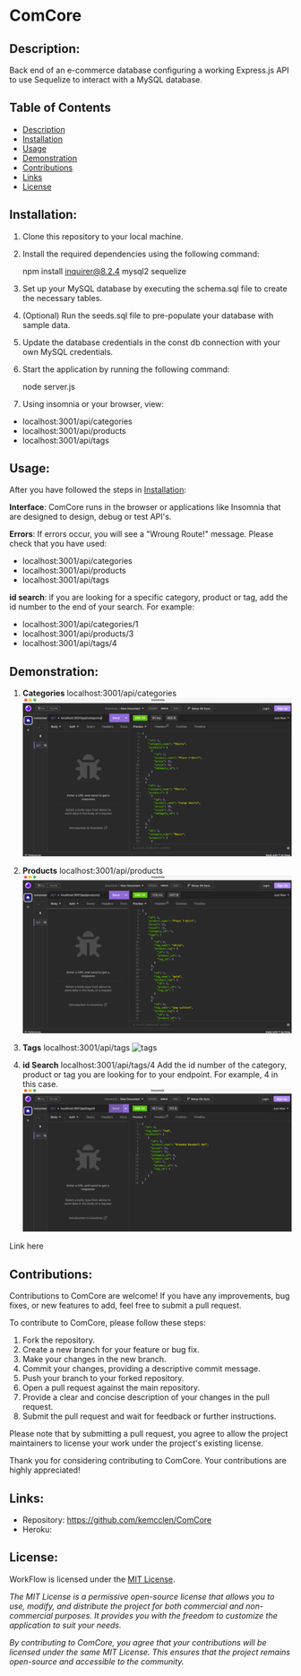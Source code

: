 # ComCore

## Description:

Back end of an e-commerce database configuring a working Express.js API to use Sequelize to interact with a MySQL database.

## Table of Contents

- [Description](#description)
- [Installation](#installation)
- [Usage](#usage)
- [Demonstration](#demonstration)
- [Contributions](#contributions)
- [Links](#links)
- [License](#license)

## Installation:
1. Clone this repository to your local machine.

2. Install the required dependencies using the following command:

    npm install inquirer@8.2.4 mysql2 sequelize

3. Set up your MySQL database by executing the schema.sql file to create the necessary tables.

4. (Optional) Run the seeds.sql file to pre-populate your database with sample data.

5. Update the database credentials in the const db connection with your own MySQL credentials.

6. Start the application by running the following command:

    node server.js

7.  Using insomnia or your browser, view:

- localhost:3001/api/categories
- localhost:3001/api/products
- localhost:3001/api/tags



## Usage:

After you have followed the steps in [Installation](#installation):

**Interface**: ComCore runs in the browser or applications like Insomnia that are designed to design, debug or test API's. 

**Errors**: If errors occur, you will see a "Wroung Route!" message. Please check that you have used:
- localhost:3001/api/categories
- localhost:3001/api/products
- localhost:3001/api/tags

**id search**: if you are looking for a specific category, product or tag, add the id number to the end of your search. For example:
- localhost:3001/api/categories/1
- localhost:3001/api/products/3
- localhost:3001/api/tags/4


## Demonstration:

1. **Categories** localhost:3001/api/categories
![categories](/assets/categories.png)

2. **Products** localhost:3001/api/products
![products](/assets/products.png)

3. **Tags** localhost:3001/api/tags
![tags](/assets/tags)

3. **id Search** localhost:3001/api/tags/4
Add the id number of the category, product or tag you are looking for to your endpoint. For example, 4 in this case.
![idsearch](/assets/idsearch.png)



Link here


## Contributions: 

Contributions to ComCore are welcome! If you have any improvements, bug fixes, or new features to add, feel free to submit a pull request.

To contribute to ComCore, please follow these steps:

1. Fork the repository.
2. Create a new branch for your feature or bug fix.
3. Make your changes in the new branch.
4. Commit your changes, providing a descriptive commit message.
5. Push your branch to your forked repository.
6. Open a pull request against the main repository.
7. Provide a clear and concise description of your changes in the pull request.
8. Submit the pull request and wait for feedback or further instructions.

Please note that by submitting a pull request, you agree to allow the project maintainers to license your work under the project's existing license.

Thank you for considering contributing to ComCore. Your contributions are highly appreciated!

## Links: 
- Repository: https://github.com/kemcclen/ComCore
- Heroku: 

## License:
WorkFlow is licensed under the [MIT License](https://opensource.org/license/mit/).

_The MIT License is a permissive open-source license that allows you to use, modify, and distribute the project for both commercial and non-commercial purposes. It provides you with the freedom to customize the application to suit your needs._

_By contributing to ComCore, you agree that your contributions will be licensed under the same MIT License. This ensures that the project remains open-source and accessible to the community._
